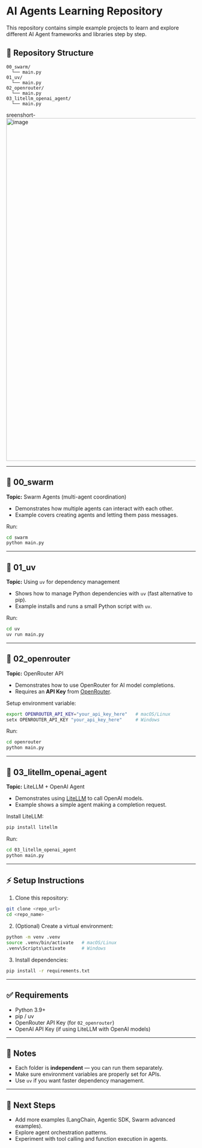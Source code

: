 # AI Agents Learning Repository

This repository contains simple example projects to learn and explore different AI Agent frameworks and libraries step by step.

## 📂 Repository Structure

```
00_swarm/
  └── main.py
01_uv/
  └── main.py
02_openrouter/
  └── main.py
03_litellm_openai_agent/
  └── main.py
```
sreenshort- <img width="1684" height="912" alt="image" src="https://github.com/user-attachments/assets/03bcf95f-97ae-458d-8bf2-38a7a16d93a7" />


---

## 🔹 00\_swarm

**Topic:** Swarm Agents (multi-agent coordination)

* Demonstrates how multiple agents can interact with each other.
* Example covers creating agents and letting them pass messages.

Run:

```bash
cd swarm
python main.py
```

---

## 🔹 01\_uv

**Topic:** Using `uv` for dependency management

* Shows how to manage Python dependencies with `uv` (fast alternative to pip).
* Example installs and runs a small Python script with `uv`.

Run:

```bash
cd uv
uv run main.py
```

---

## 🔹 02\_openrouter

**Topic:** OpenRouter API

* Demonstrates how to use OpenRouter for AI model completions.
* Requires an **API Key** from [OpenRouter](https://openrouter.ai).

Setup environment variable:

```bash
export OPENROUTER_API_KEY="your_api_key_here"   # macOS/Linux
setx OPENROUTER_API_KEY "your_api_key_here"     # Windows
```

Run:

```bash
cd openrouter
python main.py
```

---

## 🔹 03\_litellm\_openai\_agent

**Topic:** LiteLLM + OpenAI Agent

* Demonstrates using [LiteLLM](https://github.com/BerriAI/litellm) to call OpenAI models.
* Example shows a simple agent making a completion request.

Install LiteLLM:

```bash
pip install litellm
```

Run:

```bash
cd 03_litellm_openai_agent
python main.py
```

---

## ⚡ Setup Instructions

1. Clone this repository:

```bash
git clone <repo_url>
cd <repo_name>
```

2. (Optional) Create a virtual environment:

```bash
python -m venv .venv
source .venv/bin/activate   # macOS/Linux
.venv\Scripts\activate      # Windows
```

3. Install dependencies:

```bash
pip install -r requirements.txt
```

---

## ✅ Requirements

* Python 3.9+
* pip / uv
* OpenRouter API Key (for `02_openrouter`)
* OpenAI API Key (if using LiteLLM with OpenAI models)

---

## 📌 Notes

* Each folder is **independent** — you can run them separately.
* Make sure environment variables are properly set for APIs.
* Use `uv` if you want faster dependency management.

---

## 🚀 Next Steps

* Add more examples (LangChain, Agentic SDK, Swarm advanced examples).
* Explore agent orchestration patterns.
* Experiment with tool calling and function execution in agents.

